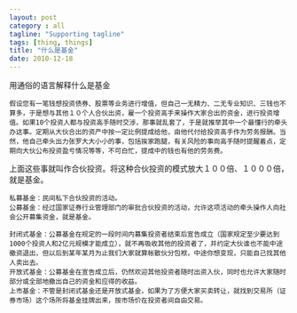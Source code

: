 ```yaml
---
layout: post
category : all
tagline: "Supporting tagline"
tags: [thing, things]
title: "什么是基金"
date: 2010-12-18
---
```

用通俗的语言解释什么是基金   
  
    假设您有一笔钱想投资债券、股票等业务进行增值，但自己一无精力、二无专业知识、三钱也不算多，于是想与其他１０个人合伙出资，雇一个投资高手来操作大家合出的资金，进行投资增值。如果10个投资人都与投资高手随时交涉，那事就乱套了，于是就推举其中一个最懂行的牵头办这事。定期从大伙合出的资产中按一定比例提成给他，由他代付给投资高手作为劳务报酬。当然，他自己牵头出力张罗大大小小的事，包括挨家跑腿，有关风险的事向高手随时提醒着点，定期向大伙公布投资盈亏情况等等，不可白忙，提成中的钱也有他的劳务费。  
  上面这些事就叫作合伙投资。将这种合伙投资的模式放大１００倍、１０００倍，就是基金。  
  
    私募基金：民间私下合伙投资的活动。  
    公募基金：经过国家证券行业管理部门的审批合伙投资的活动，允许这项活动的牵头操作人向社会公开募集资金，就是基金。  
   
    封闭式基金：公募基金在规定的一段时间内募集投资者结束后宣告成立（国家规定至少要达到1000个投资人和2亿元规模才能成立），就不再吸收其他的投资者了，并约定大伙谁也不能中途撤资退出，但以后到某年某月为止我们大家就算帐散伙分包袱，中途你想变现，只能自己找其他人卖出去。  
    开放式基金：公募基金在宣告成立后，仍然欢迎其他投资者随时出资入伙，同时也允许大家随时部分或全部地撤出自己的资金和应得的收益。  
    上市基金：不管是封闭式基金还是开放式基金，如果为了方便大家买卖转让，就找到交易所（证券市场）这个场所将基金挂牌出来，按市场价在投资者间自由交易。   
